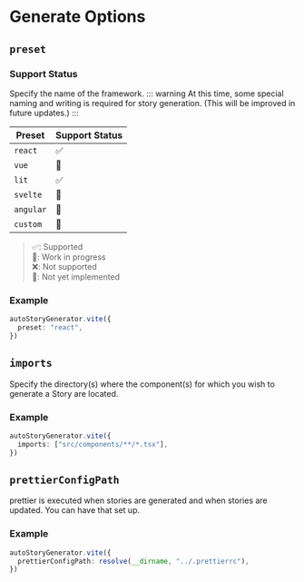 # Generate Options

## `preset`


### Support Status
Specify the name of the framework.
::: warning
At this time, some special naming and writing is required for story generation. (This will be improved in future updates.)
:::

| Preset    | Support Status |
| --------- | -------------- |
| `react`   | ✅              |
| `vue`     | 🚧              |
| `lit`     | ✅              |
| `svelte`  | 📝              |
| `angular` | 🚧              |
| `custom`  | 📝              |
> ✅: Supported<br>
> 🚧: Work in progress<br>
> ❌: Not supported<br>
> 📝: Not yet implemented<br>

### Example
```ts
autoStoryGenerator.vite({
  preset: "react",
})
```

## `imports`
Specify the directory(s) where the component(s) for which you wish to generate a Story are located.

### Example
```ts
autoStoryGenerator.vite({
  imports: ["src/components/**/*.tsx"],
})
```

## `prettierConfigPath`
prettier is executed when stories are generated and when stories are updated.
You can have that set up.

### Example
```ts
autoStoryGenerator.vite({
  prettierConfigPath: resolve(__dirname, "../.prettierrc"),
})
```